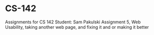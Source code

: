 # CS-142
Assignments for CS 142
Student: Sam Pakulski
Assignment 5, Web Usability, taking another web page, and fixing it and or making it better
